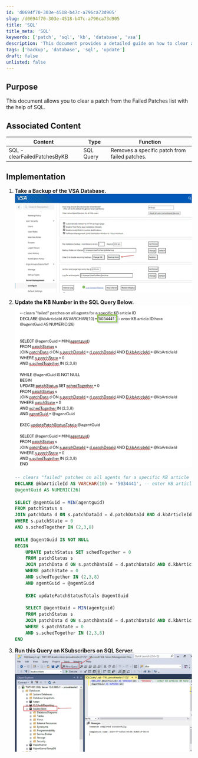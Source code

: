 ```yaml
---
id: 'd0694f70-303e-4518-b47c-a796ca73d905'
slug: /d0694f70-303e-4518-b47c-a796ca73d905
title: 'SQL'
title_meta: 'SQL'
keywords: ['patch', 'sql', 'kb', 'database', 'vsa']
description: 'This document provides a detailed guide on how to clear a specific patch from the Failed Patches list in Kaseya VSA using SQL queries. It includes steps for backing up the database, modifying the SQL query with the appropriate KB number, and executing the query on KSubscribers.'
tags: ['backup', 'database', 'sql', 'update']
draft: false
unlisted: false
---
```


## Purpose

This document allows you to clear a patch from the Failed Patches list with the help of SQL.

## Associated Content

| **Content**                     | **Type**      | **Function**                                             |
|----------------------------------|---------------|----------------------------------------------------------|
| SQL - clearFailedPatchesByKB     | SQL Query     | Removes a specific patch from failed patches.            |

## Implementation

1. **Take a Backup of the VSA Database.**  
   ![](../../../static/img/docs/d0694f70-303e-4518-b47c-a796ca73d905/image_1.webp)

2. **Update the KB Number in the SQL Query Below.**  
   ![](../../../static/img/docs/d0694f70-303e-4518-b47c-a796ca73d905/image_2.webp)  
   ```sql
   -- clears "failed" patches on all agents for a specific KB article ID
   DECLARE @kbArticleId AS VARCHAR(10) = '5034441', -- enter KB article ID here
   @agentGuid AS NUMERIC(26)

   SELECT @agentGuid = MIN(agentguid)
   FROM patchStatus s
   JOIN patchData d ON s.patchDataId = d.patchDataId AND d.kbArticleId = @kbArticleId
   WHERE s.patchState = 0
   AND s.schedTogether IN (2,3,8)

   WHILE @agentGuid IS NOT NULL
   BEGIN
       UPDATE patchStatus SET schedTogether = 0
       FROM patchStatus s
       JOIN patchData d ON s.patchDataId = d.patchDataId AND d.kbArticleId = @kbArticleId
       WHERE patchState = 0
       AND schedTogether IN (2,3,8)
       AND agentGuid = @agentGuid

       EXEC updatePatchStatusTotals @agentGuid

       SELECT @agentGuid = MIN(agentguid)
       FROM patchStatus s
       JOIN patchData d ON s.patchDataId = d.patchDataId AND d.kbArticleId = @kbArticleId
       WHERE s.patchState = 0
       AND s.schedTogether IN (2,3,8)
   END
   ```

3. **Run this Query on KSubscribers on SQL Server.**  
   ![](../../../static/img/docs/d0694f70-303e-4518-b47c-a796ca73d905/image_3.webp)
